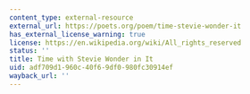 ```yaml
---
content_type: external-resource
external_url: https://poets.org/poem/time-stevie-wonder-it
has_external_license_warning: true
license: https://en.wikipedia.org/wiki/All_rights_reserved
status: ''
title: Time with Stevie Wonder in It
uid: adf709d1-960c-40f6-9df0-980fc30914ef
wayback_url: ''
---
```

